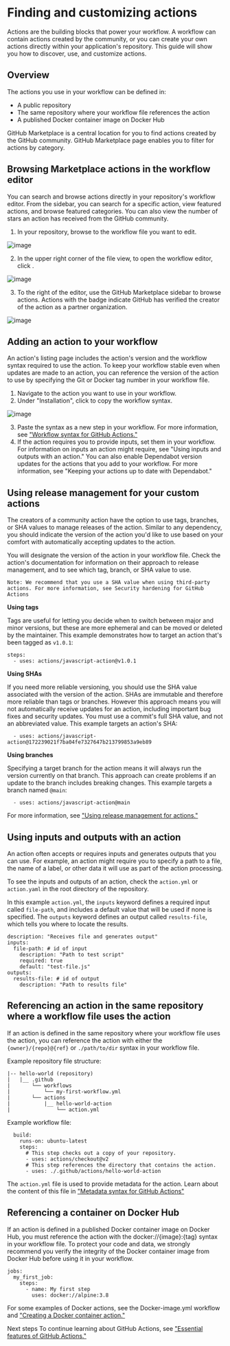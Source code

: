 # Finding and customizing actions
Actions are the building blocks that power your workflow. A workflow can contain actions created by the community, or you can create your own actions directly within your application's repository. This guide will show you how to discover, use, and customize actions.

## Overview
The actions you use in your workflow can be defined in:

- A public repository
- The same repository where your workflow file references the action
- A published Docker container image on Docker Hub

GitHub Marketplace is a central location for you to find actions created by the GitHub community. GitHub Marketplace page enables you to filter for actions by category.

## Browsing Marketplace actions in the workflow editor
You can search and browse actions directly in your repository's workflow editor. From the sidebar, you can search for a specific action, view featured actions, and browse featured categories. You can also view the number of stars an action has received from the GitHub community.

1. In your repository, browse to the workflow file you want to edit.

![image](https://user-images.githubusercontent.com/71369943/124411195-b309ca80-dd69-11eb-8acc-4369e8fc09b7.png)

2. In the upper right corner of the file view, to open the workflow editor, click .

![image](https://user-images.githubusercontent.com/71369943/124400796-df5e2080-dd42-11eb-9d2f-f7f8a32737f7.png)

3. To the right of the editor, use the GitHub Marketplace sidebar to browse actions. Actions with the  badge indicate GitHub has verified the creator of the action as a partner organization.

![image](https://user-images.githubusercontent.com/71369943/124400825-087eb100-dd43-11eb-9d64-a9d2f41dce94.png)

## Adding an action to your workflow
An action's listing page includes the action's version and the workflow syntax required to use the action. To keep your workflow stable even when updates are made to an action, you can reference the version of the action to use by specifying the Git or Docker tag number in your workflow file.

1. Navigate to the action you want to use in your workflow.
2. Under "Installation", click  to copy the workflow syntax.

![image](https://user-images.githubusercontent.com/71369943/124411055-61614000-dd69-11eb-8902-896632c5e503.png)

3. Paste the syntax as a new step in your workflow. For more information, see ["Workflow syntax for GitHub Actions."](https://docs.github.com/en/actions/automating-your-workflow-with-github-actions/workflow-syntax-for-github-actions#jobsjob_idsteps_)
4. If the action requires you to provide inputs, set them in your workflow. For information on inputs an action might require, see "Using inputs and outputs with an action."
You can also enable Dependabot version updates for the actions that you add to your workflow. For more information, see "Keeping your actions up to date with Dependabot."

## Using release management for your custom actions
The creators of a community action have the option to use tags, branches, or SHA values to manage releases of the action. Similar to any dependency, you should indicate the version of the action you'd like to use based on your comfort with automatically accepting updates to the action.

You will designate the version of the action in your workflow file. Check the action's documentation for information on their approach to release management, and to see which tag, branch, or SHA value to use.

`Note: We recommend that you use a SHA value when using third-party actions. For more information, see Security hardening for GitHub Actions`

**Using tags**

Tags are useful for letting you decide when to switch between major and minor versions, but these are more ephemeral and can be moved or deleted by the maintainer. This example demonstrates how to target an action that's been tagged as `v1.0.1`:

```
steps:
  - uses: actions/javascript-action@v1.0.1
```

**Using SHAs**

If you need more reliable versioning, you should use the SHA value associated with the version of the action. SHAs are immutable and therefore more reliable than tags or branches. However this approach means you will not automatically receive updates for an action, including important bug fixes and security updates. You must use a commit's full SHA value, and not an abbreviated value. This example targets an action's SHA:

```steps:
  - uses: actions/javascript-action@172239021f7ba04fe7327647b213799853a9eb89
```

**Using branches**

Specifying a target branch for the action means it will always run the version currently on that branch. This approach can create problems if an update to the branch includes breaking changes. This example targets a branch named `@main`:

```steps:
  - uses: actions/javascript-action@main
```

For more information, see ["Using release management for actions."](https://docs.github.com/en/actions/creating-actions/about-actions#using-release-management-for-actions)

## Using inputs and outputs with an action

An action often accepts or requires inputs and generates outputs that you can use. For example, an action might require you to specify a path to a file, the name of a label, or other data it will use as part of the action processing.

To see the inputs and outputs of an action, check the `action.yml` or `action.yaml` in the root directory of the repository.

In this example `action.yml`, the `inputs` keyword defines a required input called `file-path`, and includes a default value that will be used if none is specified. The `outputs` keyword defines an output called `results-file`, which tells you where to locate the results.

```name: "Example"
description: "Receives file and generates output"
inputs:
  file-path: # id of input
    description: "Path to test script"
    required: true
    default: "test-file.js"
outputs:
  results-file: # id of output
    description: "Path to results file"
```

## Referencing an action in the same repository where a workflow file uses the action

If an action is defined in the same repository where your workflow file uses the action, you can reference the action with either the `{owner}/{repo}@{ref}` or `./path/to/dir` syntax in your workflow file.

Example repository file structure:

```
|-- hello-world (repository)
|   |__ .github
|       └── workflows
|           └── my-first-workflow.yml
|       └── actions
|           |__ hello-world-action
|               └── action.yml
```

Example workflow file:

```jobs:
  build:
    runs-on: ubuntu-latest
    steps:
      # This step checks out a copy of your repository.
      - uses: actions/checkout@v2
      # This step references the directory that contains the action.
      - uses: ./.github/actions/hello-world-action
```

The `action.yml` file is used to provide metadata for the action. Learn about the content of this file in ["Metadata syntax for GitHub Actions"](https://docs.github.com/en/actions/creating-actions/metadata-syntax-for-github-actions)

## Referencing a container on Docker Hub
If an action is defined in a published Docker container image on Docker Hub, you must reference the action with the docker://{image}:{tag} syntax in your workflow file. To protect your code and data, we strongly recommend you verify the integrity of the Docker container image from Docker Hub before using it in your workflow.

```
jobs:
  my_first_job:
    steps:
      - name: My first step
        uses: docker://alpine:3.8
```

For some examples of Docker actions, see the Docker-image.yml workflow and ["Creating a Docker container action."](https://docs.github.com/en/actions/learn-github-actions/essential-features-of-github-actions)

Next steps
To continue learning about GitHub Actions, see ["Essential features of GitHub Actions."](https://docs.github.com/en/actions/learn-github-actions/essential-features-of-github-actions)
